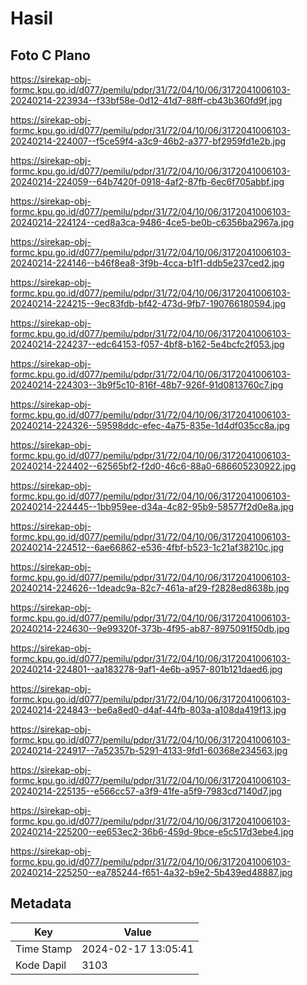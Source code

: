 # Hasil

## Foto C Plano

https://sirekap-obj-formc.kpu.go.id/d077/pemilu/pdpr/31/72/04/10/06/3172041006103-20240214-223934--f33bf58e-0d12-41d7-88ff-cb43b360fd9f.jpg

https://sirekap-obj-formc.kpu.go.id/d077/pemilu/pdpr/31/72/04/10/06/3172041006103-20240214-224007--f5ce59f4-a3c9-46b2-a377-bf2959fd1e2b.jpg

https://sirekap-obj-formc.kpu.go.id/d077/pemilu/pdpr/31/72/04/10/06/3172041006103-20240214-224059--64b7420f-0918-4af2-87fb-6ec6f705abbf.jpg

https://sirekap-obj-formc.kpu.go.id/d077/pemilu/pdpr/31/72/04/10/06/3172041006103-20240214-224124--ced8a3ca-9486-4ce5-be0b-c6356ba2967a.jpg

https://sirekap-obj-formc.kpu.go.id/d077/pemilu/pdpr/31/72/04/10/06/3172041006103-20240214-224146--b46f8ea8-3f9b-4cca-b1f1-ddb5e237ced2.jpg

https://sirekap-obj-formc.kpu.go.id/d077/pemilu/pdpr/31/72/04/10/06/3172041006103-20240214-224215--9ec83fdb-bf42-473d-9fb7-190766180594.jpg

https://sirekap-obj-formc.kpu.go.id/d077/pemilu/pdpr/31/72/04/10/06/3172041006103-20240214-224237--edc64153-f057-4bf8-b162-5e4bcfc2f053.jpg

https://sirekap-obj-formc.kpu.go.id/d077/pemilu/pdpr/31/72/04/10/06/3172041006103-20240214-224303--3b9f5c10-816f-48b7-926f-91d0813760c7.jpg

https://sirekap-obj-formc.kpu.go.id/d077/pemilu/pdpr/31/72/04/10/06/3172041006103-20240214-224326--59598ddc-efec-4a75-835e-1d4df035cc8a.jpg

https://sirekap-obj-formc.kpu.go.id/d077/pemilu/pdpr/31/72/04/10/06/3172041006103-20240214-224402--62565bf2-f2d0-46c6-88a0-686605230922.jpg

https://sirekap-obj-formc.kpu.go.id/d077/pemilu/pdpr/31/72/04/10/06/3172041006103-20240214-224445--1bb959ee-d34a-4c82-95b9-58577f2d0e8a.jpg

https://sirekap-obj-formc.kpu.go.id/d077/pemilu/pdpr/31/72/04/10/06/3172041006103-20240214-224512--6ae66862-e536-4fbf-b523-1c21af38210c.jpg

https://sirekap-obj-formc.kpu.go.id/d077/pemilu/pdpr/31/72/04/10/06/3172041006103-20240214-224626--1deadc9a-82c7-461a-af29-f2828ed8638b.jpg

https://sirekap-obj-formc.kpu.go.id/d077/pemilu/pdpr/31/72/04/10/06/3172041006103-20240214-224630--9e99320f-373b-4f95-ab87-8975091f50db.jpg

https://sirekap-obj-formc.kpu.go.id/d077/pemilu/pdpr/31/72/04/10/06/3172041006103-20240214-224801--aa183278-9af1-4e6b-a957-801b121daed6.jpg

https://sirekap-obj-formc.kpu.go.id/d077/pemilu/pdpr/31/72/04/10/06/3172041006103-20240214-224843--be6a8ed0-d4af-44fb-803a-a108da419f13.jpg

https://sirekap-obj-formc.kpu.go.id/d077/pemilu/pdpr/31/72/04/10/06/3172041006103-20240214-224917--7a52357b-5291-4133-9fd1-60368e234563.jpg

https://sirekap-obj-formc.kpu.go.id/d077/pemilu/pdpr/31/72/04/10/06/3172041006103-20240214-225135--e566cc57-a3f9-41fe-a5f9-7983cd7140d7.jpg

https://sirekap-obj-formc.kpu.go.id/d077/pemilu/pdpr/31/72/04/10/06/3172041006103-20240214-225200--ee653ec2-36b6-459d-9bce-e5c517d3ebe4.jpg

https://sirekap-obj-formc.kpu.go.id/d077/pemilu/pdpr/31/72/04/10/06/3172041006103-20240214-225250--ea785244-f651-4a32-b9e2-5b439ed48887.jpg


## Metadata

| Key        | Value               |
| ---------- | ------------------- |
| Time Stamp | 2024-02-17 13:05:41 |
| Kode Dapil | 3103                |



